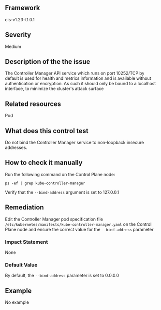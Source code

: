 ## Framework
cis-v1.23-t1.0.1
 
## Severity
Medium

## Description of the the issue
The Controller Manager API service which runs on port 10252/TCP by default is used for health and metrics information and is available without authentication or encryption. As such it should only be bound to a localhost interface, to minimize the cluster's attack surface
 
## Related resources
Pod
 
## What does this control test
Do not bind the Controller Manager service to non-loopback insecure addresses.
 
## How to check it manually
Run the following command on the Control Plane node:

 
```
ps -ef | grep kube-controller-manager

```
 Verify that the `--bind-address` argument is set to 127.0.0.1
## Remediation
Edit the Controller Manager pod specification file `/etc/kubernetes/manifests/kube-controller-manager.yaml` on the Control Plane node and ensure the correct value for the `--bind-address` parameter
 
### Impact Statement
None
### Default Value
By default, the `--bind-address` parameter is set to 0.0.0.0
## Example
No example
